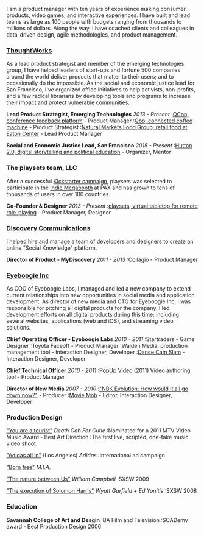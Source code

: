 I am a product manager with ten years of experience making consumer products, video games, and interactive experiences. I have built and lead teams as large as 100 people with budgets ranging from thousands to millions of dollars. Along the way, I have coached clients and colleagues in data-driven design, agile methodologies, and product management.

### [ThoughtWorks](https://www.thoughtworks.com/about-us)
As a lead product strategist and member of the emerging technologies group, I have helped leaders of start-ups and fortune 500 companies around the world deliver products that matter to their users; and to occasionally do the impossible.
As the social and economic justice lead for San Francisco, I've organized office initiatives to help activists, non-profits, and a few radical librarians by developing tools and programs to increase their impact and protect vulnerable communities.

**Lead Product Strategist, Emerging Technologies** _2013 - Present_
:[QCon, conference feedback platform](https://www.thoughtworks.com/clients/c4-media-qcon) - Product Manager
:[Qbo, connected coffee machine](http://www.qbo.coffee/de/de) - Product Strategist
:[Natural Markets Food Group, retail food at Eaton Center](http://www.thoughtworks.com/clients/natural-markets-food-group) - Lead Product Manager

**Social and Economic Justice Lead, San Francisco** _2015 - Present_
:[Hutton 2.0, digital storytelling and political education](http://www.thewayberkeley.com/events/2016/6/25/hutton-20-tech-program-community-kickoff) - Organizer, Mentor

### The playsets team, LLC
After a successful [Kickstarter campaign](https://www.kickstarter.com/projects/985647565/playsets-the-future-of-social-storytelling), playsets was selected to participate in the [Indie Megabooth](http://indiemegabooth.com/event/pax-prime-2015/) at PAX and has grown to tens of thousands of users in over 100 countries.

**Co-Founder &amp; Designer** _2013 - Present_
:[playsets, virtual tabletop for remote role-playing](http://anthony.maitz.work/playsets) - Product Manager, Designer

### [Discovery Communications](https://www.discovery.com/)
I helped hire and manage a team of developers and designers to create an online "Social Knowledge" platform.

**Director of Product - MyDiscovery** _2011 - 2013_
:Collagio - Product Manager


### [Eyeboogie Inc](http://www.eyeboogie.com/)
As COO of Eyeboogie Labs, I managed and led a new company to extend current relationships into new opportunities in social media and application development.
As director of new media and CTO for Eyeboogie Inc, I was responsible for pitching all digital products for the company.  I led development efforts on all digital products during this time; including several websites, applications (web and iOS), and streaming video solutions.

**Chief Operating Officer - Eyeboogie Labs** _2010 - 2011_
:Startraders - Game Designer
:Toyota Faceoff - Product Manager
:Walden Media, production management tool - Interaction Designer, Developer
:[Dance Cam Slam](http://www.imdb.com/title/tt2065165/) - Interaction Designer, Developer

**Chief Technical Officer** _2010 - 2011_
:[PopUp Video (2011)](http://www.imdb.com/title/tt2043521/?ref_=nv_sr_2) Video authoring tool - Product Manager

**Director of New Media** _2007 - 2010_
:["NBK Evolution: How would it all go down now?"](http://www.imdb.com/title/tt1643236/) - Producer
:[Movie Mob](http://www.imdb.com/title/tt1176822/) - Editor, Interaction Designer, Developer


### Production Design
["You are a tourist"](https://www.youtube.com/watch?v=qkk5wViJo-I) _Death Cab For Cutie_
:Nominated for a 2011 MTV Video Music Award - Best Art Direction
:The first live, scripted, one-take music video shoot.

["Adidas all in"](http://www.youtube.com/watch?v=0A0jVkFs3C4&amp;feature=relmfu)</a> (Los Angeles) _Adidas_
:International ad campaign

["Born free"](http://vimeo.com/11219730) _M.I.A._

["The nature between Us"](https://www.youtube.com/watch?v=S-VNUOl0GU4) _William Campbell_
:SXSW 2009

["The execution of Solomon Harris"](http://vimeo.com/20337358) _Wyatt Garfield + Ed Yonitis_
:SXSW 2008

### Education
**Savannah College of Art and Desgin**
:BA Film and Television
:SCADemy award - Best Production Design 2006
